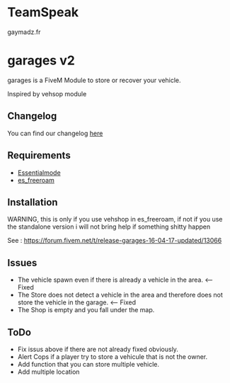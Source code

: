# TeamSpeak
gaymadz.fr

# garages v2

garages is a FiveM Module to store or recover your vehicle.

Inspired by vehsop module

## Changelog
You can find our changelog [here](CHANGELOG.md)

## Requirements
- [Essentialmode](https://github.com/FiveM-Scripts/essentialmode)
- [es_freeroam](https://github.com/FiveM-Scripts/es_freeroam)

## Installation
WARNING, this is only if you use vehshop in es_freeroam, if not if you use the standalone version i will not bring help if something shitty happen

See : https://forum.fivem.net/t/release-garages-16-04-17-updated/13066

## Issues
- The vehicle spawn even if there is already a vehicle in the area. <-- Fixed
- The Store does not detect a vehicle in the area and therefore does not store the vehicle in the garage. <-- Fixed
- The Shop is empty and you fall under the map.

## ToDo
- Fix issus above if there are not already fixed obviously.
- Alert Cops if a player try to store a vehicule that is not the owner.
- Add function that you can store multiple vehicle.
- Add multiple location
